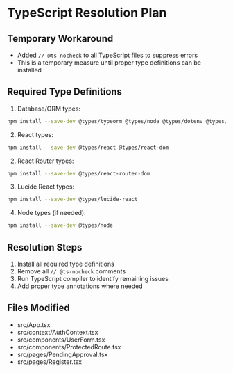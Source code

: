 # TypeScript Resolution Plan

## Temporary Workaround
- Added `// @ts-nocheck` to all TypeScript files to suppress errors
- This is a temporary measure until proper type definitions can be installed

## Required Type Definitions
1. Database/ORM types:
```bash
npm install --save-dev @types/typeorm @types/node @types/dotenv @types/reflect-metadata
```

2. React types:
```bash
npm install --save-dev @types/react @types/react-dom
```

2. React Router types:
```bash
npm install --save-dev @types/react-router-dom
```

3. Lucide React types:
```bash
npm install --save-dev @types/lucide-react
```

4. Node types (if needed):
```bash
npm install --save-dev @types/node
```

## Resolution Steps
1. Install all required type definitions
2. Remove all `// @ts-nocheck` comments
3. Run TypeScript compiler to identify remaining issues
4. Add proper type annotations where needed

## Files Modified
- src/App.tsx
- src/context/AuthContext.tsx
- src/components/UserForm.tsx
- src/components/ProtectedRoute.tsx
- src/pages/PendingApproval.tsx
- src/pages/Register.tsx